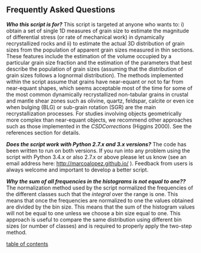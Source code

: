 Frequently Asked Questions
-------------

***Who this script is for?***
This script is targeted at anyone who wants to: i) obtain a set of single 1D measures of grain size to estimate the magnitude of differential stress (or rate of mechanical work) in dynamically recrystallized rocks and ii) to estimate the actual 3D distribution of grain sizes from the population of apparent grain sizes measured in thin sections. These features include the estimation of the volume occupied by a particular grain size fraction and the estimation of the parameters that best describe the population of grain sizes (assuming that the distribution of grain sizes follows a lognormal distribution). The methods implemented within the script assume that grains have near-equant or not to far from near-equant shapes, which seems acceptable most of the time for some of the most common dynamically recrystallized non-tabular grains in crustal and mantle shear zones such as olivine, quartz, feldspar, calcite or even ice when bulging (BLG) or sub-grain rotation (SGR) are the main recrystallization processes. For studies involving objects geometrically more complex than near-equant objects, we recommend other approaches such as those implemented in the *CSDCorrections* (Higgins 2000). See the references section for details.

***Does the script work with Python 2.7.x and 3.x versions?***
The code has been written to run on both versions. If you run into any problem using the script with Python 3.4.x or also 2.7.x or above please let us know (see an email address here: http://marcoalopez.github.io/ ). Feedback from users is always welcome and important to develop a better script.

***Why the sum of all frequencies in the histograms is not equal to one??***
The normalization method used by the script normalized the frequencies of the different classes such that the *integral* over the range is one. This means that once the frequencies are normalized to one the values obtained are divided by the bin size. This means that the sum of the histogram values will not be equal to one unless we choose a bin size equal to one. This approach is useful to compare the same distribution using different bin sizes (or number of classes) and is required to properly apply the two-step method.

[table of contents](https://github.com/marcoalopez/GrainSizeTools/blob/master/DOCS/tableOfContents.md)
